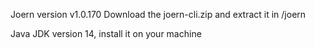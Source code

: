 Joern version v1.0.170
Download the joern-cli.zip and extract it in /joern

Java JDK version 14, install it on your machine
